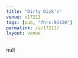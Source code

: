```yaml
---
title: "Dirty Dick's"
venue: v17211
tags: [pub, "fhrs:96420"]
permalink: /v/17211/
layout: venue
---
```

null